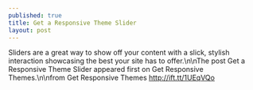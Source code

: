 ```yaml
---
published: true
title: Get a Responsive Theme Slider
layout: post
---
```

Sliders are a great way to show off your content with a slick, stylish interaction showcasing the best your site has to offer.\n\nThe post Get a Responsive Theme Slider appeared first on Get Responsive Themes.\n\nfrom Get Responsive Themes http://ift.tt/1UEqVQo